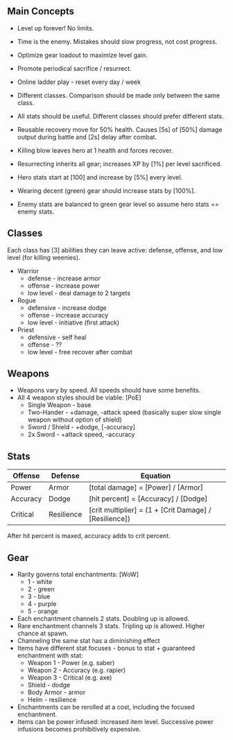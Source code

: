 ## Main Concepts

* Level up forever! No limits.
* Time is the enemy. Mistakes should slow progress, not cost progress.
* Optimize gear loadout to maximize level gain.
* Promote periodical sacrifice / resurrect.
* Online ladder play - reset every day / week
* Different classes.  Comparison should be made only between the same class.
* All stats should be useful. Different classes should prefer different stats.

* Reusable recovery move for 50% health. Causes [5s] of [50%] damage output during battle and [2s] delay after combat.
* Killing blow leaves hero at 1 health and forces recover.
* Resurrecting inherits all gear; increases XP by [1%] per level sacrificed.
* Hero stats start at [100] and increase by [5%] every level.
* Wearing decent (green) gear should increase stats by [100%].
* Enemy stats are balanced to green gear level so assume hero stats == enemy stats.

## Classes

Each class has [3] abilities they can leave active: defense, offense, and low level (for killing weenies).

* Warrior
  * defense - increase armor
  * offense - increase power
  * low level - deal damage to 2 targets
* Rogue
  * defensive - increase dodge
  * offense - increase accuracy
  * low level - initiative (first attack)
* Priest
  * defensive - self heal
  * offense - ??
  * low level - free recover after combat

## Weapons

* Weapons vary by speed.  All speeds should have some benefits.
* All 4 weapon styles should be viable: [PoE]
  * Single Weapon - base
  * Two-Hander - +damage, -attack speed (basically super slow single weapon without option of shield)
  * Sword / Shield - +dodge, [-accuracy]
  * 2x Sword - +attack speed, -accuracy

## Stats

Offense  | Defense    | Equation
-------- | ---------- | --------
Power    | Armor      | [total damage] = [Power] / [Armor]
Accuracy | Dodge      | [hit percent] = [Accuracy] / [Dodge]
Critical | Resilience | [crit multiplier] = (1 + [Crit Damage] / [Resilience])

After hit percent is maxed, accuracy adds to crit percent.

## Gear

* Rarity governs total enchantments: [WoW]
  * 1 - white
  * 2 - green
  * 3 - blue
  * 4 - purple
  * 5 - orange
* Each enchantment channels 2 stats. Doubling up is allowed.
* Rare enchantment channels 3 stats. Tripling up is allowed. Higher chance at spawn.
* Channeling the same stat has a diminishing effect
* Items have different stat focuses - bonus to stat + guaranteed enchantment with stat:
  * Weapon 1 - Power (e.g. saber)
  * Weapon 2 - Accuracy (e.g. rapier)
  * Weapon 3 - Critical (e.g. axe)
  * Shield - dodge
  * Body Armor - armor
  * Helm - resilience
* Enchantments can be rerolled at a cost, including the focused enchantment.
* Items can be power infused: increased item level.  Successive power infusions becomes prohibitively expensive.
